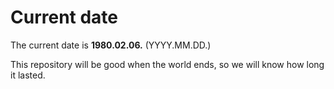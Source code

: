 # Current date

The current date is **1980.02.06.** (YYYY.MM.DD.)

This repository will be good when the world ends, so we will know how long it lasted.